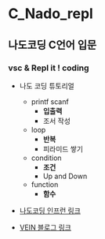# C_Nado_repl

## 나도코딩 C언어 입문

### **vsc  & Repl it !** coding

* 나도 코딩 튜토리얼
  * printf scanf
    * **입출력**
    * 조서 작성
  * loop
    * **반복**
    * 피라미드 쌓기
  * condition
    * **조건**
    * Up and Down
  * function
    * **함수**


* [나도코딩 인프런 링크](https://www.inflearn.com/course/c-%ED%94%84%EB%A1%9C%EA%B7%B8%EB%9E%98%EB%B0%8D-%EA%B2%8C%EC%9E%84/dashboard)
* [VEIN 블로그 링크](http:/blog.naver.com/vein90)